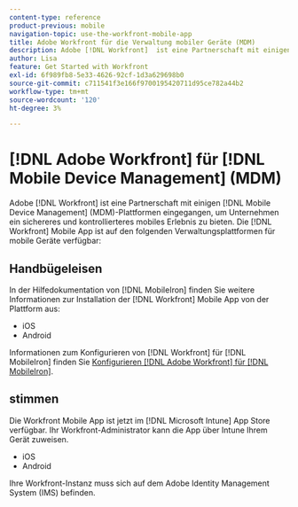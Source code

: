 ```yaml
---
content-type: reference
product-previous: mobile
navigation-topic: use-the-workfront-mobile-app
title: Adobe Workfront für die Verwaltung mobiler Geräte (MDM)
description: Adobe [!DNL Workfront]  ist eine Partnerschaft mit einigen Mobile Device Management (MDM)-Plattformen eingegangen, um Unternehmen ein sichereres und kontrollierteres mobiles Erlebnis zu bieten.
author: Lisa
feature: Get Started with Workfront
exl-id: 6f989fb8-5e33-4626-92cf-1d3a629698b0
source-git-commit: c711541f3e166f9700195420711d95ce782a44b2
workflow-type: tm+mt
source-wordcount: '120'
ht-degree: 3%

---
```


# [!DNL Adobe Workfront] für [!DNL Mobile Device Management] (MDM)

Adobe [!DNL Workfront] ist eine Partnerschaft mit einigen [!DNL Mobile Device Management] (MDM)-Plattformen eingegangen, um Unternehmen ein sichereres und kontrollierteres mobiles Erlebnis zu bieten. Die [!DNL Workfront] Mobile App ist auf den folgenden Verwaltungsplattformen für mobile Geräte verfügbar:

## Handbügeleisen

In der Hilfedokumentation von [!DNL MobileIron] finden Sie weitere Informationen zur Installation der [!DNL Workfront] Mobile App von der Plattform aus:

* iOS
* Android

Informationen zum Konfigurieren von [!DNL Workfront] für [!DNL MobileIron] finden Sie [Konfigurieren [!DNL Adobe Workfront] für [!DNL MobileIron]](../../../workfront-basics/mobile-apps/using-the-workfront-mobile-app/wf-mobileiron-configs.md).

## stimmen

Die Workfront Mobile App ist jetzt im [!DNL Microsoft Intune] App Store verfügbar. Ihr Workfront-Administrator kann die App über Intune Ihrem Gerät zuweisen.

* iOS
* Android

Ihre Workfront-Instanz muss sich auf dem Adobe Identity Management System (IMS) befinden.